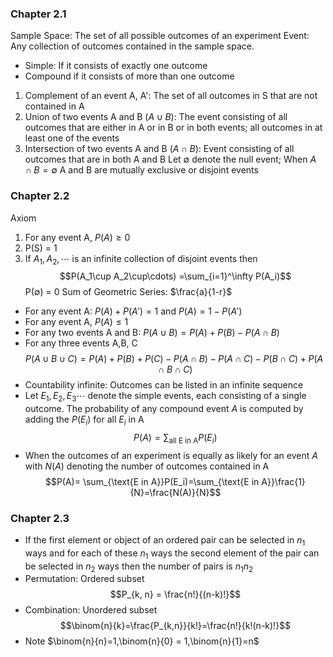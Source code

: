 ### Chapter 2.1
Sample Space: The set of all possible outcomes of an experiment
Event: Any collection of outcomes contained in the sample space. 
- Simple: If it consists of exactly one outcome
- Compound if it consists of more than one outcome
1. Complement of an event A, A': The set of all outcomes in S that are not contained in A
2. Union of two events A and B ($A\cup B$): The event consisting of all outcomes that are either in A or in B or in both events; all outcomes in at least one of the events
3. Intersection of two events A and B ($A\cap B$): Event consisting of all outcomes that are in both A and B
Let $\emptyset$ denote the null event; When $A\cap B = \emptyset$ A and B are mutually exclusive or disjoint events
### Chapter 2.2
Axiom
1. For any event A, $P(A) \geq 0$
2. P(S) = 1
3. If $A_1, A_2,\cdots$ is an infinite collection of disjoint events then $$P(A_1\cup A_2\cup\cdots) =\sum_{i=1}^\infty P(A_i)$$
P($\emptyset$) = 0
Sum of Geometric Series: $\frac{a}{1-r}$
- For any event A: $P(A)+ P(A') = 1$ and $P(A) = 1 - P(A')$
- For any event A, $P(A)\leq1$
- For any two events A and B: $P(A\cup B) = P(A)+P(B)-P(A\cap B)$
- For any three events A,B, C $$P(A\cup B \cup C)=P(A)+P(B)+P(C)-P(A \cap B) - P(A \cap C) - P(B \cap C) + P(A \cap B \cap C)$$
- Countability infinite: Outcomes can be listed in an infinite sequence
- Let $E_1, E_2, E_3\cdots$ denote the simple events, each consisting of a single outcome. The probability of any compound event $A$ is computed by adding the $P(E_i)$ for all $E_i$ in A $$P(A)=\sum_{\text{all E in A}}P(E_i)$$
- When the outcomes of an experiment is equally as likely for an event $A$ with $N(A)$ denoting the number of outcomes contained in A $$P(A)= \sum_{\text{E in A}}P(E_i)=\sum_{\text{E in A}}\frac{1}{N}=\frac{N(A)}{N}$$
### Chapter 2.3
- If the first element or object of an ordered pair can be selected in $n_1$ ways and for each of these $n_1$ ways the second element of the pair can be selected in $n_2$ ways then the number of pairs is $n_1n_2$
- Permutation: Ordered subset $$P_{k, n} = \frac{n!}{(n-k)!}$$
- Combination: Unordered subset $$\binom{n}{k}=\frac{P_{k,n}}{k!}=\frac{n!}{k!(n-k)!}$$
- Note $\binom{n}{n}=1,\binom{n}{0} = 1,\binom{n}{1}=n$

